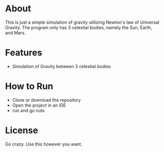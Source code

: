 # About
This is just a simple simulation of gravity utilizing Newton's law of Universal Gravity. The program only has 3 celestial bodies, namely the Sun, Earth, and Mars.

# Features
- Simulation of Gravity between 3 celestial bodies

# How to Run
- Clone or download the repository
- Open the project in an IDE
- run and go nuts

# License
Go crazy. Use this however you want.

